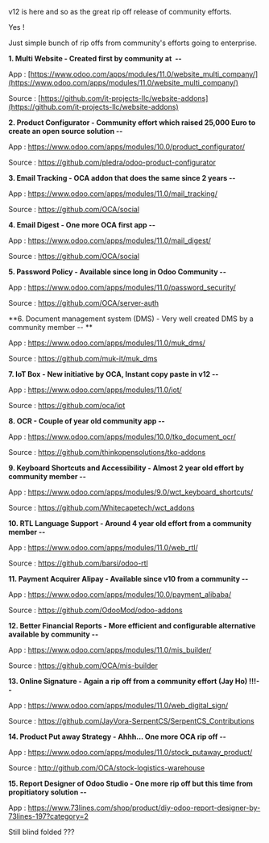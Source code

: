 v12 is here and so as the great rip off release of community efforts.

Yes !

Just simple bunch of rip offs from community's efforts going to enterprise.


**1. Multi Website - Created first by community at  --**

App : [https://www.odoo.com/apps/modules/11.0/website_multi_company/](https://www.odoo.com/apps/modules/11.0/website_multi_company/)

Source : [https://github.com/it-projects-llc/website-addons](https://github.com/it-projects-llc/website-addons)

**2. Product Configurator - Community effort which raised 25,000 Euro to create an open source solution --**

App : https://www.odoo.com/apps/modules/10.0/product_configurator/

Source : https://github.com/pledra/odoo-product-configurator

**3. Email Tracking - OCA addon that does the same since 2 years --**

App : https://www.odoo.com/apps/modules/11.0/mail_tracking/

Source : https://github.com/OCA/social


**4. Email Digest - One more OCA first app --**

App : https://www.odoo.com/apps/modules/11.0/mail_digest/

Source : https://github.com/OCA/social

**5. Password Policy - Available since long in Odoo Community --**

App : https://www.odoo.com/apps/modules/11.0/password_security/

Source : https://github.com/OCA/server-auth

**6. Document management system (DMS) - Very well created DMS by a community member -- **

App : https://www.odoo.com/apps/modules/11.0/muk_dms/

Source : https://github.com/muk-it/muk_dms

**7. IoT Box - New initiative by OCA, Instant copy paste in v12 --**

App : https://www.odoo.com/apps/modules/11.0/iot/

Source : https://github.com/oca/iot

**8. OCR - Couple of year old community app --**

App : https://www.odoo.com/apps/modules/10.0/tko_document_ocr/

Source : https://github.com/thinkopensolutions/tko-addons

**9. Keyboard Shortcuts and Accessibility - Almost 2 year old effort by community member --**

App : https://www.odoo.com/apps/modules/9.0/wct_keyboard_shortcuts/

Source : https://github.com/Whitecapetech/wct_addons

**10. RTL Language Support - Around 4 year old effort from a community member --**

App : https://www.odoo.com/apps/modules/11.0/web_rtl/

Source : https://github.com/barsi/odoo-rtl

**11. Payment Acquirer Alipay - Available since v10 from a community --**

App : https://www.odoo.com/apps/modules/10.0/payment_alibaba/

Source : https://github.com/OdooMod/odoo-addons

**12. Better Financial Reports - More efficient and configurable alternative available by community --**

App : https://www.odoo.com/apps/modules/11.0/mis_builder/

Source : https://github.com/OCA/mis-builder

**13. Online Signature - Again a rip off from a community effort (Jay Ho) !!!--**

App : https://www.odoo.com/apps/modules/11.0/web_digital_sign/

Source : https://github.com/JayVora-SerpentCS/SerpentCS_Contributions

**14. Product Put away Strategy - Ahhh... One more OCA rip off --**

App : https://www.odoo.com/apps/modules/11.0/stock_putaway_product/

Source : http://github.com/OCA/stock-logistics-warehouse

**15. Report Designer of Odoo Studio - One more rip off but this time from propitiatory solution --**

App : https://www.73lines.com/shop/product/diy-odoo-report-designer-by-73lines-197?category=2

Still blind folded ???
